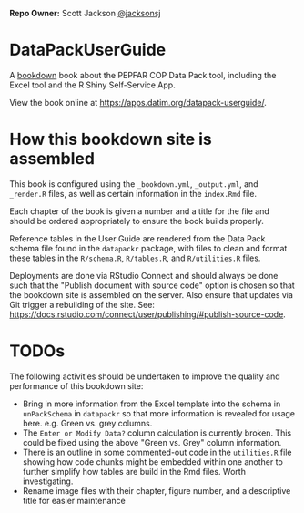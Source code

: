 **Repo Owner:** Scott Jackson [@jacksonsj](https://github.com/jacksonsj)

# DataPackUserGuide

A [bookdown](https://bookdown.org/) book about
the PEPFAR COP Data Pack tool, including the Excel tool and the
R Shiny Self-Service App.

View the book online at <https://apps.datim.org/datapack-userguide/>.

# How this bookdown site is assembled
This book is configured using the `_bookdown.yml`, `_output.yml`, and
`_render.R` files, as well as certain information in the `index.Rmd` file.

Each chapter of the book is given a number and a title for the file and should
be ordered appropriately to ensure the book builds properly.

Reference tables in the User Guide are rendered from the Data Pack schema file
found in the `datapackr` package, with files to clean and format these tables in
the `R/schema.R`, `R/tables.R`, and `R/utilities.R` files.

Deployments are done via RStudio Connect and should always be done such that
the "Publish document with source code" option is chosen so that the bookdown site
is assembled on the server. Also ensure that updates via Git trigger
a rebuilding of the site.
See: https://docs.rstudio.com/connect/user/publishing/#publish-source-code.



# TODOs
The following activities should be undertaken to improve the quality
and performance of this bookdown site:
* Bring in more information from the Excel template into the schema
in `unPackSchema` in `datapackr` so that more information is revealed
for usage here. e.g. Green vs. grey columns.
* The `Enter or Modify Data?` column calculation is currently broken. This
could be fixed using the above "Green vs. Grey" column information.
* There is an outline in some commented-out code in the `utilities.R` file
showing how code chunks might be embedded within one another to further
simplify how tables are build in the Rmd files. Worth investigating.
* Rename image files with their chapter, figure number, and a descriptive title for easier maintenance
